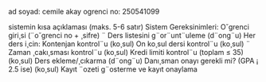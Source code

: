ad soyad: cemile akay
ogrenci no: 250541099

sistemin kısa açıklaması (maks. 5-6 satır)
Sistem Gereksinimleri:
O˘grenci giri¸si (¨o˘grenci no + ¸sifre) ¨
Ders listesini g¨or¨unt¨uleme (d¨ong¨u)
Her ders i¸cin:
Kontenjan kontrol¨u (ko¸sul)
On ko¸sul dersi kontrol¨u (ko¸sul) ¨
Zaman ¸cakı¸sması kontrol¨u (ko¸sul)
Kredi limiti kontrol¨u (toplam ≤ 35) (ko¸sul)
Ders ekleme/¸cıkarma (d¨ong¨u)
Danı¸sman onayı gerekli mi? (GPA ¡ 2.5 ise) (ko¸sul)
Kayıt ¨ozeti g¨osterme ve kayıt onaylama
